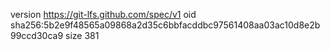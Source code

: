 version https://git-lfs.github.com/spec/v1
oid sha256:5b2e9f48565a09868a2d35c6bbfacddbc97561408aa03ac10d8e2b99ccd30ca9
size 381
